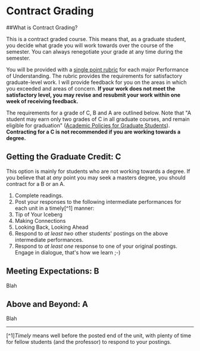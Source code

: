 # Contract Grading

##What is Contract Grading?

This is a contract graded course. This means that, as a graduate student, you decide what grade you will work towards over the course of the semester. You can always renegotiate your grade at any time during the semester.

You will be provided with a [single point rubric](http://www.cultofpedagogy.com/holistic-analytic-single-point-rubrics/) for each major Performance of Understanding. The rubric provides the requirements for satisfactory graduate-level work. I will provide feedback for you on the areas in which you exceeded and areas of concern. **If your work does not meet the satisfactory level, you may revise and resubmit your work within one week of receiving feedback.**

The requirements for a grade of C, B and A are outlined below. Note that "A student may earn only two grades of C in all graduate courses, and remain eligible for graduation" ([Academic Policies for Graduate Students](https://www.fairmontstate.edu/graduatestudies/academic-policies)). **Contracting for a C is not recommended if you are working towards a degree.**

## Getting the Graduate Credit: C

This option is mainly for students who are not working towards a degree. If you believe that at *any* point you may seek a masters degree, you should contract for a B or an A.

1. Complete readings.
2. Post your responses to the following intermediate performances for each unit in a timely[^1] manner:
  1. Tip of Your Iceberg
  2. Making Connections
  3. Looking Back, Looking Ahead
3. Respond to *at least two* other students' postings on the above intermediate performances.
4. Respond to *at least one* response to one of your original postings. Engage in dialogue, that's how we learn ;-)

## Meeting Expectations: B

Blah

## Above and Beyond: A

Blah

---
[^1]*Timely* means well before the posted end of the unit, with plenty of time for fellow students (and the professor) to respond to your postings.